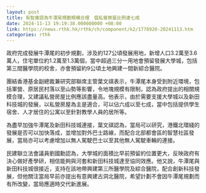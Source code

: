 ```yaml
---
layout: post
title: 有智庫認為牛潭尾規劃規模合理　倡私營房屋比例達七成
date: 2024-11-13 19:19:38.000000000 +08:00
link: https://news.rthk.hk/rthk/ch/component/k2/1778920-20241113.htm
categories: rthk
---
```


政府完成發展牛潭尾的初步規劃，涉及約127公頃發展用地，新增人口3.2萬至3.6萬人，住宅單位約1.2萬至1.3萬個，當中超過三分一用地會預留發展大學城，包括第三間醫學院的校舍，亦會預留約9公頃土地興建一間新綜合醫院。

團結香港基金副總裁兼研究部聯席主管葉文祺表示，牛潭尾本身受到附近環境，包括軍營、原居民村落以至山勢等影響，令地塊規模有限制，認為政府提出的相關規模合理，又建議私營房屋比例應該盡量高。他表示，由於需要支援大學城以及新田科技城的發展，以私營房屋為主是適合，可以佔六成以至七成，當中包括提供學生宿舍、人才居住的公寓以至針對教學人員的居所等。

為盡早加強牛潭尾及新田科技城連接，葉文祺認為，當局可以研究，港鐵北環綫的發展是否可以加快落成，並增加對外巴士路線，而配合北部都會區的智慧社區發展，當局亦可以考慮增加以無人駕駛巴士以至其他無人駕駛車輛的連接。

民建聯立法會議員劉國勳認為，大學城的面積比早前預留的位置更大，反映政府有決心做好產學研，相信能夠與河套和新田科技城達至協同效應。他又說，牛潭尾與新田科技城很接近，支持在該地帶興建第三所醫學院及綜合醫院，配合創新科技發展，但他關注當局早前亦提出有意興建古洞北醫院，希望計劃不會因牛潭尾規劃而有所改變，當局應適時交代新進展。
